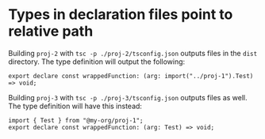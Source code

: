 # Types in declaration files point to relative path

Building `proj-2` with `tsc -p ./proj-2/tsconfig.json` outputs files in the `dist` directory. The type definition will output the following:

```
export declare const wrappedFunction: (arg: import("../proj-1").Test) => void;
```

Building `proj-3` with `tsc -p ./proj-3/tsconfig.json` outputs files as well. The type definition will have this instead:

```
import { Test } from "@my-org/proj-1";
export declare const wrappedFunction: (arg: Test) => void;
```
